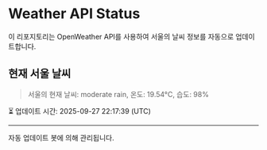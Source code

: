 
# Weather API Status

이 리포지토리는 OpenWeather API를 사용하여 서울의 날씨 정보를 자동으로 업데이트합니다.

## 현재 서울 날씨
> 서울의 현재 날씨: moderate rain, 온도: 19.54°C, 습도: 98%

⏳ 업데이트 시간: 2025-09-27 22:17:39 (UTC)

---
자동 업데이트 봇에 의해 관리됩니다.
